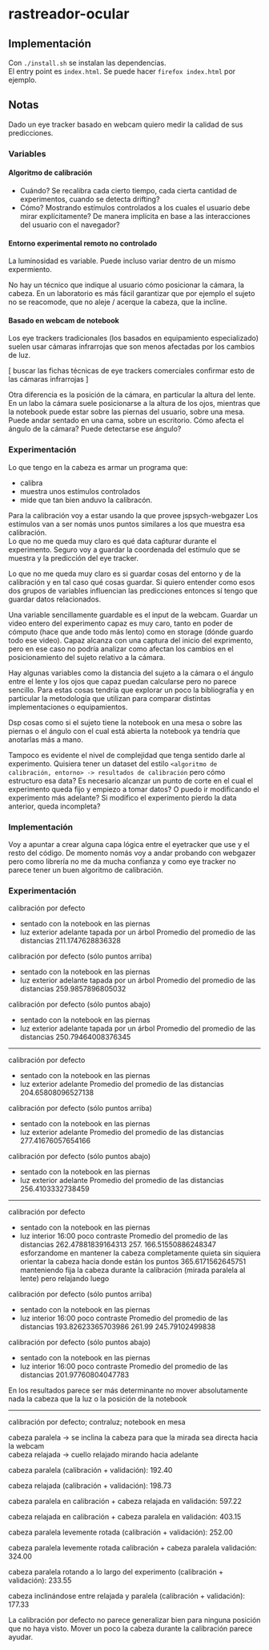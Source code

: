 # rastreador-ocular

## Implementación

Con `./install.sh` se instalan las dependencias.  
El entry point es `index.html`.
Se puede hacer `firefox index.html` por ejemplo.

## Notas

Dado un eye tracker basado en webcam quiero medir la calidad de sus
predicciones.

### Variables

#### Algoritmo de calibración

- Cuándo?
Se recalibra cada cierto tiempo, cada cierta cantidad de experimentos, cuando
se detecta drifting?
- Cómo?
Mostrando estímulos controlados a los cuales el usuario debe mirar
explícitamente?
De manera implícita en base a las interacciones del usuario con el navegador?

#### Entorno experimental remoto no controlado

La luminosidad es variable.
Puede incluso variar dentro de un mismo expermiento.

No hay un técnico que indique al usuario cómo posicionar la cámara, la cabeza.
En un laboratorio es más fácil garantizar que por ejemplo el sujeto no se
reacomode, que no aleje / acerque la cabeza, que la incline.

#### Basado en webcam de notebook

Los eye trackers tradicionales (los basados en equipamiento especializado)
suelen usar cámaras infrarrojas que son menos afectadas por los cambios de luz.

[
  buscar las fichas técnicas de eye trackers comerciales
  confirmar esto de las cámaras infrarrojas
]

Otra diferencia es la posición de la cámara, en particular la altura del lente.
En un labo la cámara suele posicionarse a la altura de los ojos, mientras que la
notebook puede estar sobre las piernas del usuario, sobre una mesa.
Puede andar sentado en una cama, sobre un escritorio.
Cómo afecta el ángulo de la cámara? Puede detectarse ese ángulo?

### Experimentación

Lo que tengo en la cabeza es armar un programa que:
- calibra
- muestra unos estímulos controlados
- mide que tan bien anduvo la calibracón.

Para la calibración voy a estar usando la que provee jspsych-webgazer
Los estímulos van a ser nomás unos puntos similares a los que muestra esa
calibración.  
Lo que no me queda muy claro es qué data caṕturar durante el experimento.
Seguro voy a guardar la coordenada del estímulo que se muestra y la predicción
del eye tracker.

Lo que no me queda muy claro es si guardar cosas del entorno y de la calibración
y en tal caso qué cosas guardar.
Si quiero entender como esos dos grupos de variables influencian las
predicciones entonces sí tengo que guardar datos relacionados.

Una variable sencillamente guardable es el input de la webcam.
Guardar un video entero del experimento capaz es muy caro, tanto en poder de
cómputo (hace que ande todo más lento) como en storage (dónde guardo todo ese
video).
Capaz alcanza con una captura del inicio del exprimento, pero en ese caso no
podría analizar como afectan los cambios en el posicionamiento del sujeto
relativo a la cámara.

Hay algunas variables como la distancia del sujeto a la cámara o el ángulo entre
el lente y los ojos que capaz puedan calcularse pero no parece sencillo.
Para estas cosas tendría que explorar un poco la bibliografía y en particular la
metodología que utilizan para comparar distintas implementaciones o
equipamientos.

Dsp cosas como si el sujeto tiene la notebook en una mesa o sobre las piernas o
el ángulo con el cual está abierta la notebook ya tendría que anotarlas más a
mano.

Tampoco es evidente el nivel de complejidad que tenga sentido darle al
experimento.
Quisiera tener un dataset del estilo
`<algoritmo de calibración, entorno> -> resultados de calibración`
pero cómo estructuro esa data?
Es necesario alcanzar un punto de corte en el cual el experimento queda fijo y
empiezo a tomar datos?
O puedo ir modificando el experimento más adelante?
Si modifico el experimento pierdo la data anterior, queda incompleta?

### Implementación

Voy a apuntar a crear alguna capa lógica entre el eyetracker que use y el resto
del código.
De momento nomás voy a andar probando con webgazer pero como librería no me da
mucha confianza y como eye tracker no parece tener un buen algoritmo de
calibración.

### Experimentación

calibración por defecto
  + sentado con la notebook en las piernas
  + luz exterior adelante tapada por un árbol
Promedio del promedio de las distancias
    211.1747628836328

calibración por defecto (sólo puntos arriba)
  + sentado con la notebook en las piernas
  + luz exterior adelante tapada por un árbol
Promedio del promedio de las distancias
    259.9857896805032

calibración por defecto (sólo puntos abajo)
  + sentado con la notebook en las piernas
  + luz exterior adelante tapada por un árbol
Promedio del promedio de las distancias
    250.79464008376345

---

calibración por defecto
  + sentado con la notebook en las piernas
  + luz exterior adelante
Promedio del promedio de las distancias
    204.65808096527138

calibración por defecto (sólo puntos arriba)
  + sentado con la notebook en las piernas
  + luz exterior adelante
Promedio del promedio de las distancias
    277.41676057654166

calibración por defecto (sólo puntos abajo)
  + sentado con la notebook en las piernas
  + luz exterior adelante
Promedio del promedio de las distancias
    256.4103332738459

---

calibración por defecto
  + sentado con la notebook en las piernas
  + luz interior 16:00 poco contraste
Promedio del promedio de las distancias
    262.47881839164313
    257.
    166.51550886248347 esforzandome en mantener la cabeza completamente quieta
                       sin siquiera orientar la cabeza hacia donde están los
                       puntos
    365.6171562645751  manteniendo fija la cabeza durante la calibración (mirada
                       paralela al lente) pero relajando luego

calibración por defecto (sólo puntos arriba)
  + sentado con la notebook en las piernas
  + luz interior 16:00 poco contraste
Promedio del promedio de las distancias
    193.82623365703986
    261.99
    245.79102499838

calibración por defecto (sólo puntos abajo)
  + sentado con la notebook en las piernas
  + luz interior 16:00 poco contraste
Promedio del promedio de las distancias
    201.97760804047783


En los resultados parece ser más determinante no mover absolutamente nada la
cabeza que la luz o la posición de la notebook

---

calibración por defecto; contraluz; notebook en mesa

cabeza paralela
->
se inclina la cabeza para que la mirada sea directa hacia la webcam  
cabeza relajada
->
cuello relajado mirando hacia adelante

cabeza paralela (calibración + validación):
192.40

cabeza relajada (calibración + validación):
198.73

cabeza paralela en calibración + cabeza relajada en validación:
597.22

cabeza relajada en calibración + cabeza paralela en validación:
403.15

cabeza paralela levemente rotada (calibración + validación):
252.00

cabeza paralela levemente rotada calibración + cabeza paralela validación:
324.00

cabeza paralela rotando a lo largo del experimento (calibración + validación):
233.55

cabeza inclinándose entre relajada y paralela (calibración + validación):
177.33

La calibración por defecto no parece generalizar bien para ninguna posición que
no haya visto.
Mover un poco la cabeza durante la calibración parece ayudar.
